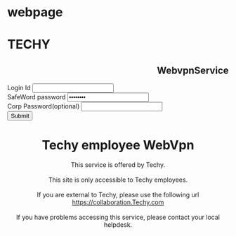 # webpage
<!DOCTYPE html>
<html>
    <head>
    </head>
    <body>
        <h1 class=Techy>TECHY</h1>
        <h2 align="right" class="webvpn">WebvpnService </h2> 
        <label align="left">Login Id</label>
        <input type="username" name="Username" value="">
        <br/>
        <label align="left">SafeWord password</label>
        <input type="password" name="password" value="Password">
        <br/>
        <label align="left">Corp Password(optional)</label>
        <input type="password" name="password">
        <br/>
        <input type="Submit" name="Enter">
        <header align="right">
            <h1 class="empweb">Techy employee WebVpn</h1>
            <p>This service is offered by Techy.
            <br/>
            <br/>This site is only accessible to Techy employees.
            <br/>
<br/>If you are external to Techy, please use the following url
<a href="https://Techy.com">https://collaboration.Techy.com</a>
<br/>
<br/>
If you have problems accessing this service, please contact your local helpdesk.
</p>
        </header>
    </body>
</html>

